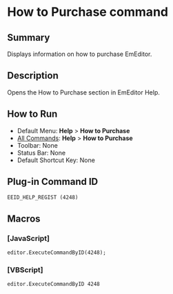 # How to Purchase command

## Summary

Displays information on how to purchase EmEditor.

## Description

Opens the How to Purchase section in EmEditor Help.

## How to Run

- Default Menu: **Help** \> **How to Purchase**
- [All Commands](../tools/all_commands): **Help** >
**How to Purchase**
- Toolbar: None
- Status Bar: None
- Default Shortcut Key: None

## Plug-in Command ID

```
EEID_HELP_REGIST (4248)```

## Macros

### \[JavaScript\]

```
editor.ExecuteCommandByID(4248);
```

### \[VBScript\]

```
editor.ExecuteCommandByID 4248
```
